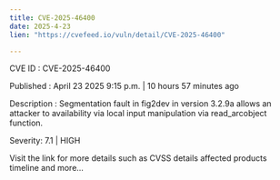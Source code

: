 ```yaml
---
title: CVE-2025-46400
date: 2025-4-23
lien: "https://cvefeed.io/vuln/detail/CVE-2025-46400"

---
```


CVE ID : CVE-2025-46400

Published :  April 23
2025
9:15 p.m. | 10 hours
57 minutes ago

Description : Segmentation fault in fig2dev in version 3.2.9a allows an attacker to availability via local input manipulation via read_arcobject function.

Severity: 7.1 | HIGH

Visit the link for more details
such as CVSS details
affected products
timeline
and more...
